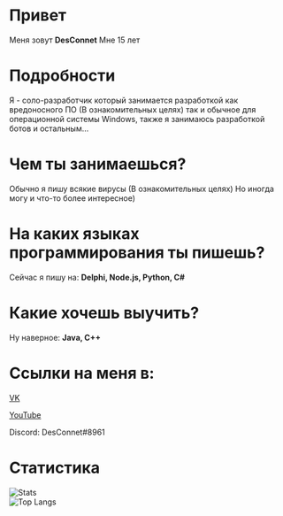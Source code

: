 # Привет
Меня зовут **DesConnet**
Мне 15 лет

# Подробности
Я - соло-разработчик который занимается разработкой как вредоносного ПО (В ознакомительных целях) так и обычное для операционной системы Windows, также я занимаюсь разработкой ботов и остальным... 

# Чем ты занимаешься?
Обычно я пишу всякие вирусы (В ознакомительных целях)
Но иногда могу и что-то более интересное)

# На каких языках программирования ты пишешь?
Сейчас я пишу на: **Delphi, Node.js, Python, C#**

# Какие хочешь выучить?
Ну наверное: **Java, C++**

# Ссылки на меня в:
[VK](https://vk.com/endnet)

[YouTube](https://youtube.com/DesConnet)

Discord: DesConnet#8961

# Статистика

![Stats](https://github-readme-stats.vercel.app/api?username=DS1NC-DesConnet&count_private=true&hide_title=true&theme=github_dark&locale=ru&&hide_border=true)<br>
![Top Langs](https://github-readme-stats.vercel.app/api/top-langs/?username=DS1NC-DesConnet&hide_title=true&theme=github_dark&hide_border=true&layout=compact)
<br>
